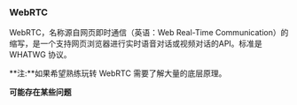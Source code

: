 ### WebRTC
WebRTC，名称源自网页即时通信（英语：Web Real-Time Communication）的缩写，是一个支持网页浏览器进行实时语音对话或视频对话的API。标准是WHATWG 协议。

**注:**如果希望熟练玩转 WebRTC 需要了解大量的底层原理。

**可能存在某些问题**